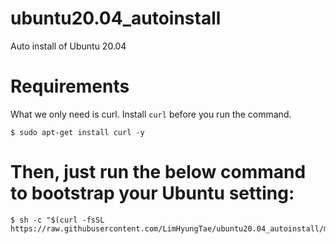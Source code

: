 # ubuntu20.04_autoinstall

Auto install of Ubuntu 20.04

# Requirements

What we only need is curl. Install `curl` before you run the command.

```
$ sudo apt-get install curl -y
```

# Then, just run the below command to bootstrap your Ubuntu setting:

```
$ sh -c "$(curl -fsSL https://raw.githubusercontent.com/LimHyungTae/ubuntu20.04_autoinstall/main/install_independent_packages.sh)"
```
